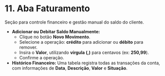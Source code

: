 # 11. Aba Faturamento

Seção para controle financeiro e gestão manual do saldo do cliente.

* **Adicionar ou Debitar Saldo Manualmente:**
    * Clique no botão **Novo Movimento**.
    * Selecione a operação: **crédito** para adicionar ou **débito** para remover.
    * Insira o **Valor**, utilizando **vírgula (,)** para centavos (ex: **250,99**).
    * Confirme a operação.
* **Histórico Financeiro:** Uma tabela registra todas as transações da conta, com informações de **Data**, **Descrição**, **Valor** e **Situação**.